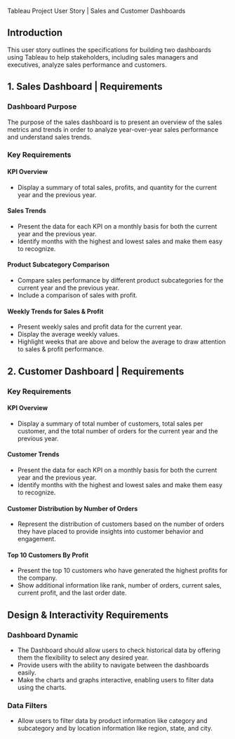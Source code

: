 Tableau Project User Story | Sales and Customer Dashboards

## Introduction
This user story outlines the specifications for building two dashboards using Tableau to help stakeholders, including sales managers and executives, analyze sales performance and customers.

## 1. Sales Dashboard | Requirements

### Dashboard Purpose
The purpose of the sales dashboard is to present an overview of the sales metrics and trends in order to analyze year-over-year sales performance and understand sales trends.

### Key Requirements

#### KPI Overview
- Display a summary of total sales, profits, and quantity for the current year and the previous year.

#### Sales Trends
- Present the data for each KPI on a monthly basis for both the current year and the previous year.
- Identify months with the highest and lowest sales and make them easy to recognize.

#### Product Subcategory Comparison
- Compare sales performance by different product subcategories for the current year and the previous year.
- Include a comparison of sales with profit.

#### Weekly Trends for Sales & Profit
- Present weekly sales and profit data for the current year.
- Display the average weekly values.
- Highlight weeks that are above and below the average to draw attention to sales & profit performance.

## 2. Customer Dashboard | Requirements

### Key Requirements

#### KPI Overview
- Display a summary of total number of customers, total sales per customer, and the total number of orders for the current year and the previous year.

#### Customer Trends
- Present the data for each KPI on a monthly basis for both the current year and the previous year.
- Identify months with the highest and lowest sales and make them easy to recognize.

#### Customer Distribution by Number of Orders
- Represent the distribution of customers based on the number of orders they have placed to provide insights into customer behavior and engagement.

#### Top 10 Customers By Profit
- Present the top 10 customers who have generated the highest profits for the company.
- Show additional information like rank, number of orders, current sales, current profit, and the last order date.

## Design & Interactivity Requirements

### Dashboard Dynamic
- The Dashboard should allow users to check historical data by offering them the flexibility to select any desired year.
- Provide users with the ability to navigate between the dashboards easily.
- Make the charts and graphs interactive, enabling users to filter data using the charts.

### Data Filters
- Allow users to filter data by product information like category and subcategory and by location information like region, state, and city.
